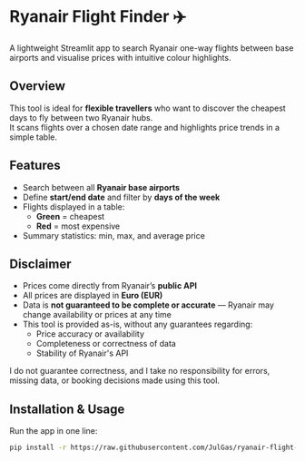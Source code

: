 # Ryanair Flight Finder ✈️

A lightweight Streamlit app to search Ryanair one-way flights between base airports and visualise prices with intuitive colour highlights.

## Overview

This tool is ideal for **flexible travellers** who want to discover the cheapest days to fly between two Ryanair hubs.  
It scans flights over a chosen date range and highlights price trends in a simple table.

## Features

- Search between all **Ryanair base airports**
- Define **start/end date** and filter by **days of the week**
- Flights displayed in a table:
  - **Green** = cheapest
  - **Red** = most expensive
- Summary statistics: min, max, and average price

## Disclaimer

- Prices come directly from Ryanair’s **public API**
- All prices are displayed in **Euro (EUR)**
- Data is **not guaranteed to be complete or accurate** — Ryanair may change availability or prices at any time
- This tool is provided as-is, without any guarantees regarding:
  - Price accuracy or availability
  - Completeness or correctness of data
  - Stability of Ryanair's API

I do not guarantee correctness, and I take no responsibility for errors, missing data, or booking decisions made using this tool.

## Installation & Usage

Run the app in one line:

```bash
pip install -r https://raw.githubusercontent.com/JulGas/ryanair-flight-finder/main/requirements.txt && streamlit run https://raw.githubusercontent.com/JulGas/ryanair-flight-finder/main/ryan.py
